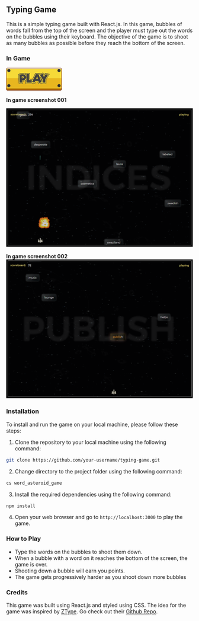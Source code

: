 ## Typing Game

This is a simple typing game built with React.js. In this game, bubbles of words fall from the top of the screen and the player must type out the words on the bubbles using their keyboard. The objective of the game is to shoot as many bubbles as possible before they reach the bottom of the screen.

### In Game
[<img src="Play-button.png" width="150" alt="playbutton"/>](https://singular-dolphin-4e6882.netlify.app/)

**In game screenshot 001**

<img src="Screenshot 2023-03-21 051753.png" alt="screenshot01"/>

**In game screenshot 002**
<img src="Screenshot 2023-03-21 051859.png" alt="screenshot02"/>

### Installation

To install and run the game on your local machine, please follow these steps:

1. Clone the repository to your local machine using the following command:

```bash
git clone https://github.com/your-username/typing-game.git
```
2. Change directory to the project folder using the following command:

```bash
cs word_asteroid_game
```
3. Install the required dependencies using the following command:

```bash
npm install
```

4. Open your web browser and go to `http://localhost:3000` to play the game.

### How to Play

- Type the words on the bubbles to shoot them down.
- When a bubble with a word on it reaches the bottom of the screen, the game is over.
- Shooting down a bubble will earn you points.
- The game gets progressively harder as you shoot down more bubbles

### Credits
This game was built using React.js and styled using CSS. The idea for the game was inspired by [ZType](https://zty.pe/). 
Go check out their [Github Repo](https://github.com/johnBuffer/ZTyper).
